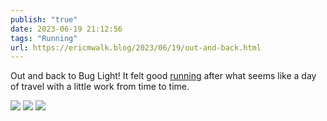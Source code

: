 ```yaml
---
publish: "true"
date: 2023-06-19 21:12:56
tags: "Running"
url: https://ericmwalk.blog/2023/06/19/out-and-back.html
---
```


Out and back to Bug Light! It felt good [running](https://strava.com/activities/9297923464) after what seems like a day of travel with a little work from time to time.

![](https://ericmwalk.blog/uploads/2023/1bf8a4f51e.jpg)
![](https://ericmwalk.blog/uploads/2023/1f33dcd3a1.jpg)
![](https://ericmwalk.blog/uploads/2023/5473e4f57a.jpg)